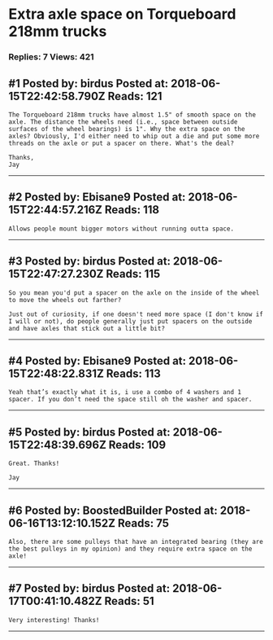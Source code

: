 # Extra axle space on Torqueboard 218mm trucks

### Replies: 7 Views: 421

## \#1 Posted by: birdus Posted at: 2018-06-15T22:42:58.790Z Reads: 121

```
The Torqueboard 218mm trucks have almost 1.5" of smooth space on the axle. The distance the wheels need (i.e., space between outside surfaces of the wheel bearings) is 1". Why the extra space on the axles? Obviously, I'd either need to whip out a die and put some more threads on the axle or put a spacer on there. What's the deal?

Thanks,
Jay
```

---
## \#2 Posted by: Ebisane9 Posted at: 2018-06-15T22:44:57.216Z Reads: 118

```
Allows people mount bigger motors without running outta space.
```

---
## \#3 Posted by: birdus Posted at: 2018-06-15T22:47:27.230Z Reads: 115

```
So you mean you'd put a spacer on the axle on the inside of the wheel to move the wheels out farther?

Just out of curiosity, if one doesn't need more space (I don't know if I will or not), do people generally just put spacers on the outside and have axles that stick out a little bit?
```

---
## \#4 Posted by: Ebisane9 Posted at: 2018-06-15T22:48:22.831Z Reads: 113

```
Yeah that’s exactly what it is, i use a combo of 4 washers and 1 spacer. If you don’t need the space still oh the washer and spacer.
```

---
## \#5 Posted by: birdus Posted at: 2018-06-15T22:48:39.696Z Reads: 109

```
Great. Thanks!

Jay
```

---
## \#6 Posted by: BoostedBuilder Posted at: 2018-06-16T13:12:10.152Z Reads: 75

```
Also, there are some pulleys that have an integrated bearing (they are the best pulleys in my opinion) and they require extra space on the axle!
```

---
## \#7 Posted by: birdus Posted at: 2018-06-17T00:41:10.482Z Reads: 51

```
Very interesting! Thanks!
```

---
